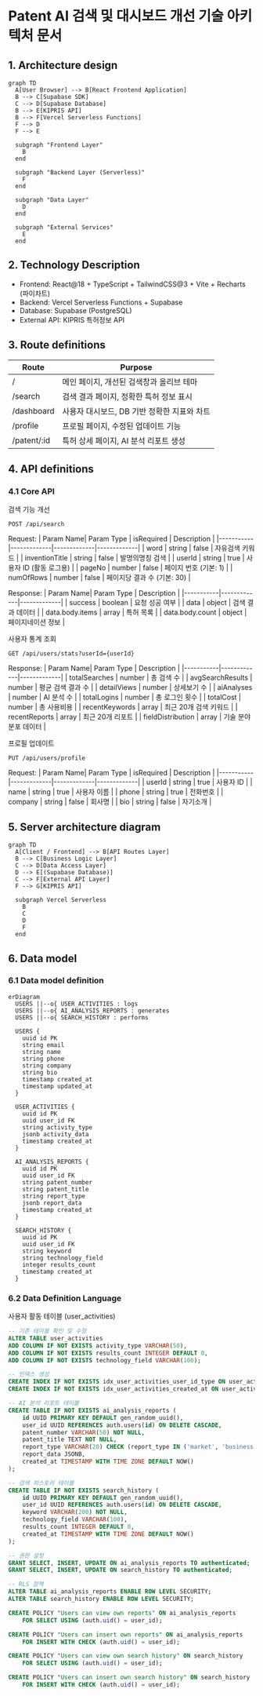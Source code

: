 # Patent AI 검색 및 대시보드 개선 기술 아키텍처 문서

## 1. Architecture design

```mermaid
graph TD
  A[User Browser] --> B[React Frontend Application]
  B --> C[Supabase SDK]
  C --> D[Supabase Database]
  B --> E[KIPRIS API]
  B --> F[Vercel Serverless Functions]
  F --> D
  F --> E

  subgraph "Frontend Layer"
    B
  end

  subgraph "Backend Layer (Serverless)"
    F
  end

  subgraph "Data Layer"
    D
  end

  subgraph "External Services"
    E
  end
```

## 2. Technology Description
- Frontend: React@18 + TypeScript + TailwindCSS@3 + Vite + Recharts (파이차트)
- Backend: Vercel Serverless Functions + Supabase
- Database: Supabase (PostgreSQL)
- External API: KIPRIS 특허정보 API

## 3. Route definitions
| Route | Purpose |
|-------|---------|
| / | 메인 페이지, 개선된 검색창과 올리브 테마 |
| /search | 검색 결과 페이지, 정확한 특허 정보 표시 |
| /dashboard | 사용자 대시보드, DB 기반 정확한 지표와 차트 |
| /profile | 프로필 페이지, 수정된 업데이트 기능 |
| /patent/:id | 특허 상세 페이지, AI 분석 리포트 생성 |

## 4. API definitions

### 4.1 Core API

검색 기능 개선
```
POST /api/search
```

Request:
| Param Name| Param Type  | isRequired  | Description |
|-----------|-------------|-------------|-------------|
| word      | string      | false       | 자유검색 키워드 |
| inventionTitle | string | false    | 발명의명칭 검색 |
| userId    | string      | true        | 사용자 ID (활동 로그용) |
| pageNo    | number      | false       | 페이지 번호 (기본: 1) |
| numOfRows | number      | false       | 페이지당 결과 수 (기본: 30) |

Response:
| Param Name| Param Type  | Description |
|-----------|-------------|-------------|
| success   | boolean     | 요청 성공 여부 |
| data      | object      | 검색 결과 데이터 |
| data.body.items | array | 특허 목록 |
| data.body.count | object | 페이지네이션 정보 |

사용자 통계 조회
```
GET /api/users/stats?userId={userId}
```

Response:
| Param Name| Param Type  | Description |
|-----------|-------------|-------------|
| totalSearches | number | 총 검색 수 |
| avgSearchResults | number | 평균 검색 결과 수 |
| detailViews | number | 상세보기 수 |
| aiAnalyses | number | AI 분석 수 |
| totalLogins | number | 총 로그인 횟수 |
| totalCost | number | 총 사용비용 |
| recentKeywords | array | 최근 20개 검색 키워드 |
| recentReports | array | 최근 20개 리포트 |
| fieldDistribution | array | 기술 분야 분포 데이터 |

프로필 업데이트
```
PUT /api/users/profile
```

Request:
| Param Name| Param Type  | isRequired  | Description |
|-----------|-------------|-------------|-------------|
| userId    | string      | true        | 사용자 ID |
| name      | string      | true        | 사용자 이름 |
| phone     | string      | true        | 전화번호 |
| company   | string      | false       | 회사명 |
| bio       | string      | false       | 자기소개 |

## 5. Server architecture diagram

```mermaid
graph TD
  A[Client / Frontend] --> B[API Routes Layer]
  B --> C[Business Logic Layer]
  C --> D[Data Access Layer]
  D --> E[(Supabase Database)]
  C --> F[External API Layer]
  F --> G[KIPRIS API]

  subgraph Vercel Serverless
    B
    C
    D
    F
  end
```

## 6. Data model

### 6.1 Data model definition

```mermaid
erDiagram
  USERS ||--o{ USER_ACTIVITIES : logs
  USERS ||--o{ AI_ANALYSIS_REPORTS : generates
  USERS ||--o{ SEARCH_HISTORY : performs
  
  USERS {
    uuid id PK
    string email
    string name
    string phone
    string company
    string bio
    timestamp created_at
    timestamp updated_at
  }
  
  USER_ACTIVITIES {
    uuid id PK
    uuid user_id FK
    string activity_type
    jsonb activity_data
    timestamp created_at
  }
  
  AI_ANALYSIS_REPORTS {
    uuid id PK
    uuid user_id FK
    string patent_number
    string patent_title
    string report_type
    jsonb report_data
    timestamp created_at
  }
  
  SEARCH_HISTORY {
    uuid id PK
    uuid user_id FK
    string keyword
    string technology_field
    integer results_count
    timestamp created_at
  }
```

### 6.2 Data Definition Language

사용자 활동 테이블 (user_activities)
```sql
-- 기존 테이블 확인 및 수정
ALTER TABLE user_activities 
ADD COLUMN IF NOT EXISTS activity_type VARCHAR(50),
ADD COLUMN IF NOT EXISTS results_count INTEGER DEFAULT 0,
ADD COLUMN IF NOT EXISTS technology_field VARCHAR(100);

-- 인덱스 생성
CREATE INDEX IF NOT EXISTS idx_user_activities_user_id_type ON user_activities(user_id, activity_type);
CREATE INDEX IF NOT EXISTS idx_user_activities_created_at ON user_activities(created_at DESC);

-- AI 분석 리포트 테이블
CREATE TABLE IF NOT EXISTS ai_analysis_reports (
    id UUID PRIMARY KEY DEFAULT gen_random_uuid(),
    user_id UUID REFERENCES auth.users(id) ON DELETE CASCADE,
    patent_number VARCHAR(50) NOT NULL,
    patent_title TEXT NOT NULL,
    report_type VARCHAR(20) CHECK (report_type IN ('market', 'business')),
    report_data JSONB,
    created_at TIMESTAMP WITH TIME ZONE DEFAULT NOW()
);

-- 검색 히스토리 테이블
CREATE TABLE IF NOT EXISTS search_history (
    id UUID PRIMARY KEY DEFAULT gen_random_uuid(),
    user_id UUID REFERENCES auth.users(id) ON DELETE CASCADE,
    keyword VARCHAR(200) NOT NULL,
    technology_field VARCHAR(100),
    results_count INTEGER DEFAULT 0,
    created_at TIMESTAMP WITH TIME ZONE DEFAULT NOW()
);

-- 권한 설정
GRANT SELECT, INSERT, UPDATE ON ai_analysis_reports TO authenticated;
GRANT SELECT, INSERT, UPDATE ON search_history TO authenticated;

-- RLS 정책
ALTER TABLE ai_analysis_reports ENABLE ROW LEVEL SECURITY;
ALTER TABLE search_history ENABLE ROW LEVEL SECURITY;

CREATE POLICY "Users can view own reports" ON ai_analysis_reports
    FOR SELECT USING (auth.uid() = user_id);

CREATE POLICY "Users can insert own reports" ON ai_analysis_reports
    FOR INSERT WITH CHECK (auth.uid() = user_id);

CREATE POLICY "Users can view own search history" ON search_history
    FOR SELECT USING (auth.uid() = user_id);

CREATE POLICY "Users can insert own search history" ON search_history
    FOR INSERT WITH CHECK (auth.uid() = user_id);
```